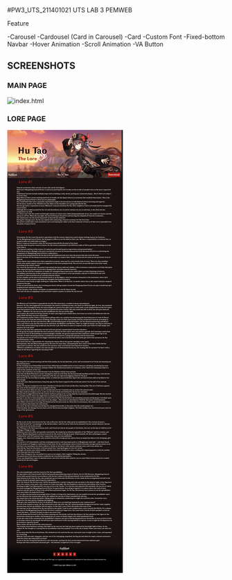 #PW3_UTS_211401021
UTS LAB 3 PEMWEB

Feature

-Carousel
-Cardousel (Card in Carousel)
-Card
-Custom Font
-Fixed-bottom Navbar
-Hover Animation
-Scroll Animation
-VA Button

## SCREENSHOTS

### MAIN PAGE

![index.html](https://github.com/hawryyy30/pw3_uts_211401021/blob/main/Screenshots/home.png?raw=true)

### LORE PAGE

![lore.html](https://github.com/hawryyy30/pw3_uts_211401021/blob/main/Screenshots/lore.png?raw=true)
